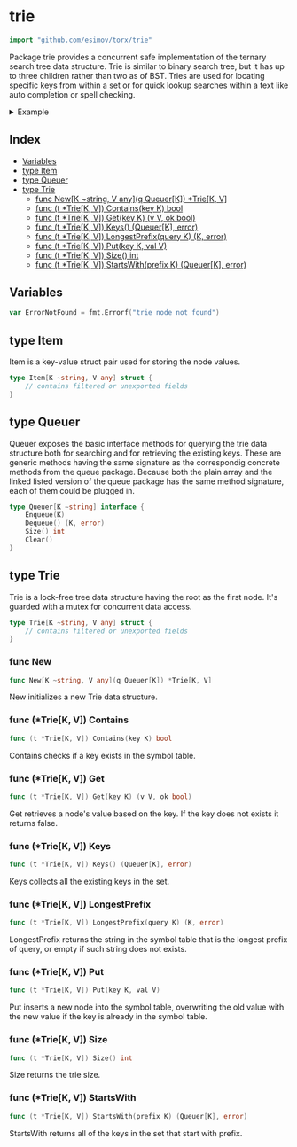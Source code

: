 <!-- Code generated by gomarkdoc. DO NOT EDIT -->

# trie

```go
import "github.com/esimov/torx/trie"
```

Package trie provides a concurrent safe implementation of the ternary search tree data structure. Trie is similar to binary search tree, but it has up to three children rather than two as of BST. Tries are used for locating specific keys from within a set or for quick lookup searches within a text like auto completion or spell checking.

<details><summary>Example</summary>
<p>

```go
{
	q := queue.New[string]()
	trie := New[string, int](q)
	input := []string{"cats", "cape", "captain", "foes",
		"apple", "she", "root", "shells", "the", "thermos", "foo"}

	for idx, v := range input {
		trie.Put(v, idx)
	}

	longestPref, _ := trie.LongestPrefix("capetown")
	q1, _ := trie.StartsWith("ca")

	result := []string{}
	for q1.Size() > 0 {
		val, _ := q1.Dequeue()
		result = append(result, val)
	}

	fmt.Println(trie.Size())
	fmt.Println(longestPref)
	fmt.Println(result)

}
```

#### Output

```
11
cape
[cape captain cats]
```

</p>
</details>

## Index

- [Variables](<#variables>)
- [type Item](<#type-item>)
- [type Queuer](<#type-queuer>)
- [type Trie](<#type-trie>)
  - [func New[K ~string, V any](q Queuer[K]) *Trie[K, V]](<#func-new>)
  - [func (t *Trie[K, V]) Contains(key K) bool](<#func-triek-v-contains>)
  - [func (t *Trie[K, V]) Get(key K) (v V, ok bool)](<#func-triek-v-get>)
  - [func (t *Trie[K, V]) Keys() (Queuer[K], error)](<#func-triek-v-keys>)
  - [func (t *Trie[K, V]) LongestPrefix(query K) (K, error)](<#func-triek-v-longestprefix>)
  - [func (t *Trie[K, V]) Put(key K, val V)](<#func-triek-v-put>)
  - [func (t *Trie[K, V]) Size() int](<#func-triek-v-size>)
  - [func (t *Trie[K, V]) StartsWith(prefix K) (Queuer[K], error)](<#func-triek-v-startswith>)


## Variables

```go
var ErrorNotFound = fmt.Errorf("trie node not found")
```

## type Item

Item is a key\-value struct pair used for storing the node values.

```go
type Item[K ~string, V any] struct {
    // contains filtered or unexported fields
}
```

## type Queuer

Queuer exposes the basic interface methods for querying the trie data structure both for searching and for retrieving the existing keys. These are generic methods having the same signature as the correspondig concrete methods from the queue package. Because both the plain array and the linked listed version of the queue package has the same method signature, each of them could be plugged in.

```go
type Queuer[K ~string] interface {
    Enqueue(K)
    Dequeue() (K, error)
    Size() int
    Clear()
}
```

## type Trie

Trie is a lock\-free tree data structure having the root as the first node. It's guarded with a mutex for concurrent data access.

```go
type Trie[K ~string, V any] struct {
    // contains filtered or unexported fields
}
```

### func New

```go
func New[K ~string, V any](q Queuer[K]) *Trie[K, V]
```

New initializes a new Trie data structure.

### func \(\*Trie\[K, V\]\) Contains

```go
func (t *Trie[K, V]) Contains(key K) bool
```

Contains checks if a key exists in the symbol table.

### func \(\*Trie\[K, V\]\) Get

```go
func (t *Trie[K, V]) Get(key K) (v V, ok bool)
```

Get retrieves a node's value based on the key. If the key does not exists it returns false.

### func \(\*Trie\[K, V\]\) Keys

```go
func (t *Trie[K, V]) Keys() (Queuer[K], error)
```

Keys collects all the existing keys in the set.

### func \(\*Trie\[K, V\]\) LongestPrefix

```go
func (t *Trie[K, V]) LongestPrefix(query K) (K, error)
```

LongestPrefix returns the string in the symbol table that is the longest prefix of query, or empty if such string does not exists.

### func \(\*Trie\[K, V\]\) Put

```go
func (t *Trie[K, V]) Put(key K, val V)
```

Put inserts a new node into the symbol table, overwriting the old value with the new value if the key is already in the symbol table.

### func \(\*Trie\[K, V\]\) Size

```go
func (t *Trie[K, V]) Size() int
```

Size returns the trie size.

### func \(\*Trie\[K, V\]\) StartsWith

```go
func (t *Trie[K, V]) StartsWith(prefix K) (Queuer[K], error)
```

StartsWith returns all of the keys in the set that start with prefix.



